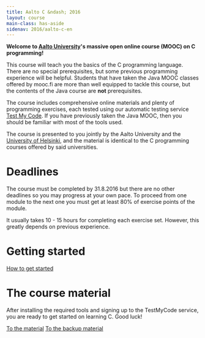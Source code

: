 ```yaml
---
title: Aalto C &ndash; 2016
layout: course
main-class: has-aside
sidenav: 2016/aalto-c-en
---
```


**Welcome to [Aalto University](http://www.aalto.fi/en/)'s massive open online course (MOOC) on C programming!**

This course will teach you the basics of the C programming language. There are no special prerequisites, but some previous programming experience will be helpful. Students that have taken the Java MOOC classes offered by mooc.fi are more than well equipped to tackle this course, but the contents of the Java course are **not** prerequisites.

The course includes comprehensive online materials and plenty of programming exercises, each tested using our automatic testing service [Test My Code](https://github.com/testmycode/tmc-server). If you have previously taken the Java MOOC, then you should be familiar with most of the tools used.

The course is presented to you jointly by the Aalto University and the <a href="http://cs.helsinki.fi/en/" onclick="ga('send', 'event', 'link', 'click', 'outbound-c2016-hy-en')" target="_blank">University of Helsinki</a>, and the material is identical to the C programming courses offered by said universities.

# Deadlines

The course must be completed by 31.8.2016 but there are no other deadlines so you may progress at your own pace. To proceed from one module to the next one you must get at least 80% of exercise points of the module.

It usually takes 10 - 15 hours for completing each exercise set. However, this greatly depends on previous experience.

# Getting started

<div class="actions">
	<a class="action primary" href="http://2016-aalto-c.mooc.fi/en/instructions/index.html" onclick="ga('send', 'event', 'button', 'click', 'outbound-c2016-alkutoimet-en')" target="_blank">How to get started</a>
</div>

# The course material

After installing the required tools and signing up to the TestMyCode service, you are ready to get started on learning C. Good luck!

<div class="actions">
	<a class="action" href="http://2016-aalto-c.mooc.fi/en/Module_1/index.html" onclick="ga('send', 'event', 'button', 'click', 'outbound-c2016-materiaali-en')" target="_blank">To the material</a>
	<a class="action" href="http://2016-aalto-c.tmchq.co/en/Module_1/index.html" onclick="ga('send', 'event', 'button', 'click', 'outbound-c2016-backup-materiaali-en')" target="_blank">To the backup material</a>
</div>
